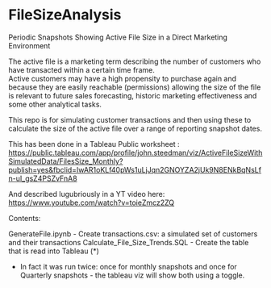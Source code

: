 # FileSizeAnalysis
Periodic Snapshots Showing Active File Size in a Direct Marketing Environment

The active file is a marketing term describing the number of customers who have transacted within a certain time frame.  
Active customers may have a high propensity to purchase again and because they are easily reachable (permissions) allowing 
the size of the file is relevant to future sales forecasting, historic marketing effectiveness and some other analytical tasks.

This repo is for simulating customer transactions and then using these to calculate the size of the active file over a range of 
reporting snapshot dates. 

This has been done in a Tableau Public worksheet : 
https://public.tableau.com/app/profile/john.steedman/viz/ActiveFileSizeWithSimulatedData/FilesSize_Monthly?publish=yes&fbclid=IwAR1oKLf40pWs1uLjJqn2GNOYZA2jUk9N8ENkBqNsLfn-uI_gsZ4PSZvFnA8

And described lugubriously in a YT video here:
https://www.youtube.com/watch?v=toieZmcz2ZQ

Contents:

GenerateFile.ipynb             - Create transactions.csv:  a simulated set of customers and their transactions
Calculate_File_Size_Trends.SQL - Create the table that is read into Tableau (*)

* In fact it was run twice: once for monthly snapshots and once for Quarterly snapshots - the tableau viz will show both using a toggle.

